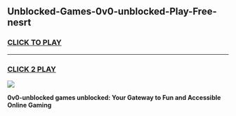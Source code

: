 
## Unblocked-Games-0v0-unblocked-Play-Free-nesrt
<h3>
<a href="https://premium76.site?title=0v0-unblocked&ref=18A1">CLICK TO PLAY</a></h3>
<hr>

<h3>
<a href="https://premium76.site?title=0v0-unblocked&ref=18A1">CLICK 2 PLAY</a>
  
</h3>

<a href="https://premium76.site?title=0v0-unblocked&ref=18A1"><img src="https://clearcache.store/games.png"></a>


**0v0-unblocked games unblocked: Your Gateway to Fun and Accessible Online Gaming**
